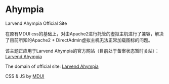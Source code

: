 # Ahympia
 Larvend Ahympia Official Site
 
 在原有MDUI css的基础上，对由Apache2进行托管的虚拟主机进行了兼容，解决了目前所知的Apache2 + DirectAdmin虚拟主机无法正常加载图标的问题。
 
 该主题正应用于Larvend Ahympia的官方网站（目前处于备案状态暂时关站）： <a href="https://www.ahympia.com" target="_blank">Larvend Ahympia</a>
 
 The domain of official site: <a href="https://www.ahympia.com" target="_blank">Larvend Ahympia</a>
 
 CSS & JS by <a href="https://www.mdui.org" target="_blank">MDUI</a>
